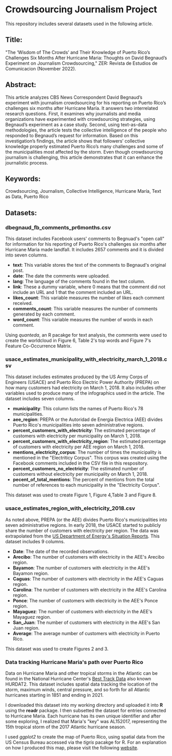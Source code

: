 # Crowdsourcing Journalism Project

This repository includes several datasets used in the following article.

## Title:

"The ‘Wisdom of The Crowds’ and Their Knowledge of Puerto Rico’s Challenges Six Months After Hurricane Maria: Thoughts on David Begnaud’s Experiment on Journalism Crowdsourcing," ZER: Revista de Estudios de Comunicacion (November 2022).

## Abstract: 

This article analyzes CBS News Correspondent David Begnaud’s experiment with journalism crowdsourcing for his reporting on Puerto Rico’s challenges six months after Hurricane María. It answers two interrelated research questions. First, it examines why journalists and media organizations have experimented with crowdsourcing strategies, using Begnaud’s experiment as a case study. Second, using text-as-data methodologies, the article tests the collective intelligence of the people who responded to Begnaud’s request for information. Based on this investigation’s findings, the article shows that followers’ collective knowledge properly estimated Puerto Rico’s many challenges and some of the municipalities most affected by the storm. Even though crowdsourcing journalism is challenging, this article demonstrates that it can enhance the journalistic process. 

## Keywords:

Crowdsourcing, Journalism, Collective Intelligence, Hurricane María, Text as Data, Puerto Rico

## Datasets:

### dbegnaud_fb_comments_pr6months.csv

This dataset includes Facebook users' comments to Begnuad's "open call" for information for his reporting of Puerto Rico's challenges six months after Hurricane Maria made landfall. It includes 2657 comments and it is divided into seven columns.

- **text**: This variable stores the text of the comments to Begnaud's original post.
- **date**: The date the comments were uploaded.
- **lang**: The language of the comments found in the text column.
- **link**: These a dummy variable, where 0 means that the comment did not include an URL and 1 that the comment included an URL.
- **likes_count**: This variable measures the number of likes each comment received.
- **comments_count**: This variable measures the number of comments generated by each comment.
- **word_count**: This variable measures the number of words in each comment.

Using *quanteda*, an R pacakge for text analysis, the comments were used to create the worldcloud in Figure 6, Table 2's top words and Figure 7's Feature Co-Occurrence Matrix.

### usace_estimates_municipality_with_electricity_march_1_2018.csv

This dataset includes estimates produced by the US Army Corps of Engineers (USACE) and Puerto Rico Electric Power Authority (PREPA) on how many customers had electricity on March 1, 2018. It also includes other variables used to produce many of the infographics used in the article. The dataset includes seven columns.

- **municipality**: This column lists the names of Puerto Rico's 78 municipalities.
- **aee_region**: PREPA or the Autoridad de Energia Electrica (AEE) divides Puerto Rico's municipalities into seven administrative regions.
- **percent_customers_with_electricity**: The estimated percentage of customers with electricity per municipality on March 1, 2018.
- **percent_customers_with_electricity_region**: The estimated percentage of customers with electricity per AEE region on March 1, 2018.
- **mentions_electricity_corpus**: The number of times the municipality is mentioned in the "Electriticy Corpus". This corpus was created using the Facebook comments included in the CSV file in this respository.
- **percent_customers_no_electricity**: The estimated number of customers without electricity per municipality on March 1, 2018.
- **pecent_of_total_mentions**: The percent of mentions from the total number of references to each municipality in the "Electricity Corpus".

This dataset was used to create Figure 1, Figure 4,Table 3 and Figure 8. 

### usace_estimates_region_with_electricity_2018.csv

As noted above, PREPA (or the AEE) divides Puerto Rico's municipalities into seven administrative regions. In early 2018, the USACE started to publicly share the number of customers with electricity per region. The data was extrapolated from the [US Department of Energy's Situation Reports](https://www.energy.gov/ceser/downloads/hurricanes-nate-maria-irma-and-harvey-situation-reports). This dataset includes 9 columns.

- **Date**: The date of the recorded observations.
- **Arecibo**: The number of customers with electricity in the AEE's Arecibo region.
- **Bayamon**: The number of customers with electricity in the AEE's Bayamon region.
- **Caguas**: The number of customers with electricity in the AEE's Caguas region. 
- **Carolina**: The number of customers with electricity in the AEE's Carolina region.
- **Ponce**: The number of customers with electricity in the AEE's Ponce region.
- **Mayaguez**: The number of customers with electricity in the AEE's Mayaguez region.
- **San_Juan**: The number of customers with electricity in the AEE's San Juan region.
- **Average**: The average number of customers with electricity in Puerto Rico.

This dataset was used to create Figures 2 and 3.

### Data tracking Hurricane Maria's path over Puerto Rico

<!-- wp:paragraph -->
<p>Data on Hurricane Maria and other tropical storms in the Atlantic can be found in the National Hurricane Center's <a href="https://www.nhc.noaa.gov/data/#marine" data-type="URL" data-id="https://www.nhc.noaa.gov/data/#marine">Best Track Data</a> also known HURDAT2. This dataset includes spatial data tracking the location of the storm, maximum winds, central pressure, and so forth for all Atlantic hurricanes starting in 1851 and ending in 2021. </p>
<!-- /wp:paragraph -->

<!-- wp:paragraph -->
<p>I downloaded this dataset into my working directory and uploaded it into <strong>R</strong> using the <strong>readr</strong> package. I then subsetted the dataset for entries connected to Hurricane Maria. Each hurricane has its own unique identifier and after some exploring, I realized that Maria's "key" was AL152017, representing the 15th tropical storm of the 2017 Atlantic hurricane season.</p>
<!-- /wp:paragraph -->

I used *ggplot2* to create the map of Puerto Rico, using spatial data from the US Census Bureau accessed via the *tigris* pacakge for R. For an explanation on how I produced this map, please visit the following [website](https://worldpoliticsdatalab.org/resources/how-to-create-maps-in-r-with-the-ggplot2-package-part-2/).

